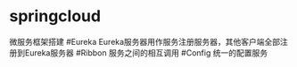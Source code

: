 # springcloud
微服务框架搭建
#Eureka
Eureka服务器用作服务注册服务器，其他客户端全部注册到Eureka服务器
#Ribbon
服务之间的相互调用
#Config
统一的配置服务
